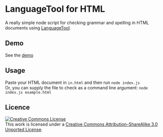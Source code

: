# LanguageTool for HTML
A really simple node script for checking grammar and spelling in HTML documents using [LanguageTool](https://languagetool.org).
## Demo
See the [demo](https://www.alexleute.com/languagetool-html/demo/demo.html)
## Usage
Paste your HTML document in `in.html` and then run `node index.js`  
Or, you can supply the file to check as a command line argument: `node index.js example.html`
## Licence
<a rel="license" href="http://creativecommons.org/licenses/by-sa/3.0/"><img alt="Creative Commons License" style="border-width:0" src="https://i.creativecommons.org/l/by-sa/3.0/88x31.png" /></a><br />This work is licensed under a <a rel="license" href="http://creativecommons.org/licenses/by-sa/3.0/">Creative Commons Attribution-ShareAlike 3.0 Unported License</a>.
